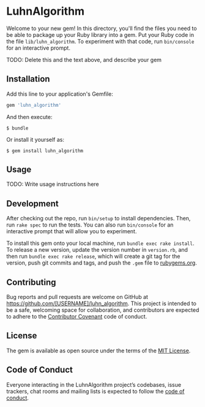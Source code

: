 # LuhnAlgorithm

Welcome to your new gem! In this directory, you'll find the files you need to be able to package up your Ruby library into a gem. Put your Ruby code in the file `lib/luhn_algorithm`. To experiment with that code, run `bin/console` for an interactive prompt.

TODO: Delete this and the text above, and describe your gem

## Installation

Add this line to your application's Gemfile:

```ruby
gem 'luhn_algorithm'
```

And then execute:

    $ bundle

Or install it yourself as:

    $ gem install luhn_algorithm

## Usage

TODO: Write usage instructions here

## Development

After checking out the repo, run `bin/setup` to install dependencies. Then, run `rake spec` to run the tests. You can also run `bin/console` for an interactive prompt that will allow you to experiment.

To install this gem onto your local machine, run `bundle exec rake install`. To release a new version, update the version number in `version.rb`, and then run `bundle exec rake release`, which will create a git tag for the version, push git commits and tags, and push the `.gem` file to [rubygems.org](https://rubygems.org).

## Contributing

Bug reports and pull requests are welcome on GitHub at https://github.com/[USERNAME]/luhn_algorithm. This project is intended to be a safe, welcoming space for collaboration, and contributors are expected to adhere to the [Contributor Covenant](http://contributor-covenant.org) code of conduct.

## License

The gem is available as open source under the terms of the [MIT License](https://opensource.org/licenses/MIT).

## Code of Conduct

Everyone interacting in the LuhnAlgorithm project’s codebases, issue trackers, chat rooms and mailing lists is expected to follow the [code of conduct](https://github.com/[USERNAME]/luhn_algorithm/blob/master/CODE_OF_CONDUCT.md).
